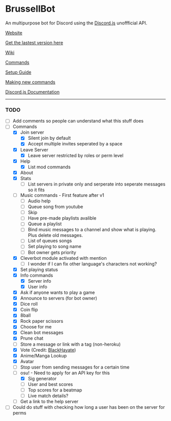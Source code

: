 # BrussellBot

An multipurpose bot for Discord using the [Discord.js](https://github.com/hydrabolt/discord.js/) unoffficial API.

[Website](https://brussell98.github.io/bot.html)

[Get the lastest version here](https://github.com/brussell98/BrussellBot/releases/latest)

[Wiki](https://github.com/brussell98/BrussellBot/wiki)

[Commands](https://github.com/brussell98/BrussellBot/wiki/Commands)

[Setup Guide](https://github.com/brussell98/BrussellBot/wiki/Setup-Guide)

[Making new commands](https://github.com/brussell98/BrussellBot/wiki/New-Command-Guide)

[Discord.js Documentation](http://discordjs.readthedocs.org/en/latest/)

---

### TODO

- [ ] Add comments so people can understand what this stuff does
- [ ] Commands
	- [x] Join server
		- [x] Silent join by default
		- [x] Accept multiple invites seperated by a space
	- [x] Leave Server
		- [x] Leave server restricted by roles or perm level
	- [x] Help
		- [x] List mod commands
	- [x] About
	- [x] Stats
		- [ ] List servers in private only and serperate into seperate messages so it fits
	- [ ] Music commands - First feature after v1
		- [ ] Audio help
		- [ ] Queue song from youtube
		- [ ] Skip
		- [ ] Have pre-made playlists avalible
		- [ ] Queue a playlist
		- [ ] Bind music messages to a channel and show what is playing. Plus delete old messages.
		- [ ] List of queues songs
		- [ ] Set playing to song name
		- [ ] Bot owner gets priority
	- [x] Cleverbot module activated with mention
		- [ ] I wonder if I can fix other language's characters not working?
	- [x] Set playing status
	- [x] Info commands
		- [x] Server info
		- [x] User info
	- [x] Ask if anyone wants to play a game
	- [x] Announce to servers (for bot owner)
	- [x] Dice roll
	- [x] Coin flip
	- [x] 8ball
	- [x] Rock paper scissors
	- [x] Choose for me
	- [x] Clean bot messages
	- [x] Prune chat
	- [ ] Store a message or link with a tag (non-heroku)
	- [x] Vote (Credit: [BlackHayate](https://github.com/BlackHayate))
	- [x] Anime/Manga Lookup
	- [x] Avatar
	- [ ] Stop user from sending messages for a certain time
	- [ ] osu! - Need to apply for an API key for this
		- [x] Sig generator
		- [ ] User and best scores
		- [ ] Top scores for a beatmap
		- [ ] Live match details?
	- [ ] Get a link to the help server
- [ ] Could do stuff with checking how long a user has been on the server for perms
